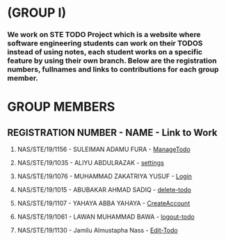 # (GROUP I)

### We work on STE TODO Project which is a website where software engineering students can work on their TODOS instead of using notes, each student works on a specific feature by using their own branch. Below are the registration numbers, fullnames and links to contributions for each group member.

# GROUP MEMBERS

## REGISTRATION NUMBER - NAME - Link to Work

1. NAS/STE/19/1156 - SULEIMAN ADAMU FURA - [ManageTodo](https://github.com/adamufura/group-i-ste-todo/tree/manage-todo-branch)

2. NAS/STE/19/1035 - ALIYU ABDULRAZAK -  [settings](https://github.com/adamufura/group-i-ste-todo/tree/main/settings)

3. NAS/STE/19/1076 - MUHAMMAD ZAKATRIYA YUSUF - [Login](https://github.com/adamufura/group-i-ste-todo/tree/main/Login)

4. NAS/STE/19/1015 - ABUBAKAR AHMAD SADIQ - [delete-todo](https://github.com/adamufura/group-i-ste-todo/tree/main/delete-todo)

5. NAS/STE/19/1107 - YAHAYA ABBA YAHAYA - [CreateAccount](https://github.com/adamufura/group-i-ste-todo/tree/main/CreateAccount)

6. NAS/STE/19/1061 - LAWAN MUHAMMAD BAWA - [logout-todo](https://github.com/adamufura/group-i-ste-todo/tree/main/logout-todo)

7. NAS/STE/19/1130 - Jamilu Almustapha Nass - [Edit-Todo](https://github.com/adamufura/group-i-ste-todo/tree/main/Edit-todo)
